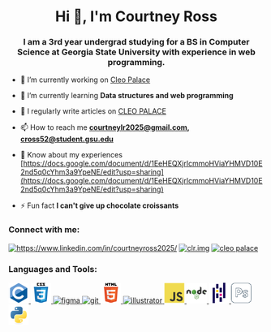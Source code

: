 <h1 align="center">Hi 👋, I'm Courtney Ross</h1>
<h3 align="center">I am a 3rd year undergrad studying for a BS in Computer Science at Georgia State University with experience in web programming.</h3>

- 🔭 I’m currently working on [Cleo Palace](file:///Users/clr.img/Library/Mobile%20Documents/com~apple~CloudDocs/Codepath/Health.html)

- 🌱 I’m currently learning **Data structures and web programming**

- 📝 I regularly write articles on [CLEO PALACE](file:///Users/clr.img/Library/Mobile%20Documents/com~apple~CloudDocs/Codepath/Health.html)

- 📫 How to reach me **courtneylr2025@gmail.com, cross52@student.gsu.edu**

- 📄 Know about my experiences [https://docs.google.com/document/d/1EeHEQXjrlcmmoHViaYHMVD10E2nd5q0cYhm3a9YpeNE/edit?usp=sharing](https://docs.google.com/document/d/1EeHEQXjrlcmmoHViaYHMVD10E2nd5q0cYhm3a9YpeNE/edit?usp=sharing)

- ⚡ Fun fact **I can't give up chocolate croissants**

<h3 align="left">Connect with me:</h3>
<p align="left">
<a href="https://linkedin.com/in/https://www.linkedin.com/in/courtneyross2025/" target="blank"><img align="center" src="https://raw.githubusercontent.com/rahuldkjain/github-profile-readme-generator/master/src/images/icons/Social/linked-in-alt.svg" alt="https://www.linkedin.com/in/courtneyross2025/" height="30" width="40" /></a>
<a href="https://instagram.com/clr.img" target="blank"><img align="center" src="https://raw.githubusercontent.com/rahuldkjain/github-profile-readme-generator/master/src/images/icons/Social/instagram.svg" alt="clr.img" height="30" width="40" /></a>
<a href="https://www.youtube.com/c/cleo palace" target="blank"><img align="center" src="https://raw.githubusercontent.com/rahuldkjain/github-profile-readme-generator/master/src/images/icons/Social/youtube.svg" alt="cleo palace" height="30" width="40" /></a>
</p>

<h3 align="left">Languages and Tools:</h3>
<p align="left"> <a href="https://www.cprogramming.com/" target="_blank" rel="noreferrer"> <img src="https://raw.githubusercontent.com/devicons/devicon/master/icons/c/c-original.svg" alt="c" width="40" height="40"/> </a> <a href="https://www.w3schools.com/css/" target="_blank" rel="noreferrer"> <img src="https://raw.githubusercontent.com/devicons/devicon/master/icons/css3/css3-original-wordmark.svg" alt="css3" width="40" height="40"/> </a> <a href="https://www.figma.com/" target="_blank" rel="noreferrer"> <img src="https://www.vectorlogo.zone/logos/figma/figma-icon.svg" alt="figma" width="40" height="40"/> </a> <a href="https://git-scm.com/" target="_blank" rel="noreferrer"> <img src="https://www.vectorlogo.zone/logos/git-scm/git-scm-icon.svg" alt="git" width="40" height="40"/> </a> <a href="https://www.w3.org/html/" target="_blank" rel="noreferrer"> <img src="https://raw.githubusercontent.com/devicons/devicon/master/icons/html5/html5-original-wordmark.svg" alt="html5" width="40" height="40"/> </a> <a href="https://www.adobe.com/in/products/illustrator.html" target="_blank" rel="noreferrer"> <img src="https://www.vectorlogo.zone/logos/adobe_illustrator/adobe_illustrator-icon.svg" alt="illustrator" width="40" height="40"/> </a> <a href="https://developer.mozilla.org/en-US/docs/Web/JavaScript" target="_blank" rel="noreferrer"> <img src="https://raw.githubusercontent.com/devicons/devicon/master/icons/javascript/javascript-original.svg" alt="javascript" width="40" height="40"/> </a> <a href="https://nodejs.org" target="_blank" rel="noreferrer"> <img src="https://raw.githubusercontent.com/devicons/devicon/master/icons/nodejs/nodejs-original-wordmark.svg" alt="nodejs" width="40" height="40"/> </a> <a href="https://pandas.pydata.org/" target="_blank" rel="noreferrer"> <img src="https://raw.githubusercontent.com/devicons/devicon/2ae2a900d2f041da66e950e4d48052658d850630/icons/pandas/pandas-original.svg" alt="pandas" width="40" height="40"/> </a> <a href="https://www.photoshop.com/en" target="_blank" rel="noreferrer"> <img src="https://raw.githubusercontent.com/devicons/devicon/master/icons/photoshop/photoshop-line.svg" alt="photoshop" width="40" height="40"/> </a> <a href="https://www.python.org" target="_blank" rel="noreferrer"> <img src="https://raw.githubusercontent.com/devicons/devicon/master/icons/python/python-original.svg" alt="python" width="40" height="40"/> </a> </p>
